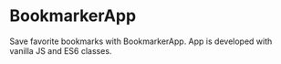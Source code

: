 # BookmarkerApp
Save favorite bookmarks with BookmarkerApp.
App is developed with vanilla JS and ES6 classes.
